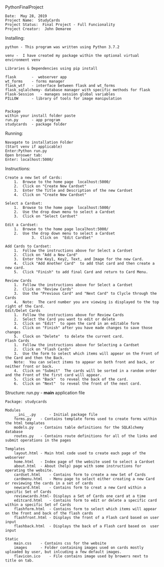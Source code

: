 PythonFinalProject

	Date:  May 28, 2019
	Project Name:  StudyCards
	Project Status:  Final Project - Full Funcionality
	Project Creator:  John Demaree


Installing:

	python - This program was written using Python 3.7.2

	venv -  I have created my package within the optional virtual environment venv 

	Libraries & Dependencies using pip install

	flask  		-  webserver app
	wt_forms	- forms manager 
	flask_wtf 	- interface between flask and wt_forms
	flask_sqlalchemy- database manager with specific methods for flask
	Flask-Session	- manages session global variables
	PILLOW		- library of tools for image manipulation


	Package
	within your install folder paste 
	run.py 		- app program
	studycards 	- package folder

Running:

	Navagate to installation Folder
	(Start venv if applicable)
	Enter:Python run.py
	Open broswer tab:
	Enter: localhost:5000/

Instructions: 

	Create a new Set of Cards:
		1.  Browse to the home page  localhost:5000/
		2.  Click on "Create New Cardset"
		3.  Enter the Title and Description of the new Cardset
		4.  Click on "Create New Cardset"

	Select a Cardset:
		1.  Browse to the home page  localhost:5000/
		2.  Use the drop down menu to select a Cardset
		3.  Click on "Select Cardset"
		
	Edit a Cardset:
		1.  Browse to the home page localhost:5000/
		2.  Use the drop down menu to select a Cardset
                3.  Click on  "Edit CardSet"

	Add Cards to Cardset:
		1.  Follow the instructions above for Select a Cardset
		2.  Click on "Add a New Card"
		3.  Enter the Key1, Key2, Text, and Image for the new Card.
		4.  Click "Add Another Card"  to add that card and then create a new card.
		5.  Click "Finish" to add final Card and return to Card Menu. 

	Review Cards
		1.  Follow the instructions above for Select a Cardset
		2.  Click on "Review Cards"  
		3.  Use the "Previous Card" and "Next Card" to Clycle through the Cards 
		4.  Note:  The card number you are viewing is displayed to the top right of the Card. 
	Edit/Delet Cards
		1.  Follow the instructions above for Review Cards
		2.  Select the Card you want to edit or delete
		3.  Click on "Edit"  to open the card in an editable form
		4.  Click on "Finish" after you have made changes to save those changes
		5.  Clock on "Delete"  to delete the current card.
	Flash Cards
		1.  Follow the instructions above for Selecting a Cardset
		2.  Click on "Flash Cards"
		3.  Use the form to select which items will appear on the Front of the Card and then the Back.
		Note:  You can select items to appear on both front and back, or neither front or back.  
		4.  Click on "Submit"  The cards will be sorted in a random order and the Front of the first card will appear. 
		5.  Click on "Back"  to reveal the back of the card.
		6.  Click on "Next"  to reveal the front of the next card. 




Structure:
	run.py			- __main__ application file

	Package: studycards

	Modules
		__ini__.py  	- Initial package file
		forms.py	- Contains template forms used to create forms within the html templates
		models.py	- Contains table definitions for the SQLAlchemy database
		routes.py	- Contains route definitions for all of the links and submit operations in the pages
	
	Templates
		layout.html	- Main html code used to create each page of the webserver
		home.html	- Index page of the website used to select a Cardset 
		about.html	- About (help) page with some instructions for operating the website. 
		cardset.html	- Contains form to create a new Set of Cards
		cardmenu.html	- Menu page to select either creating a new Card or reviewing the cards in a set of cards
		newcard.html	- Contains form to creat a new Card within a specific Set of Cards
		reviewcards.html- Displays a Set of Cards one card at a time
		editcard.html	- Contains form to edit or delete a specific card within a specific Set of Cards
		flashform.html	- Contains form to select which items will appear on the front and back of the flash cards
		flashfront.html - Displays the front of a Flash card based on user input
		flashback.html	- Displays the back of a Flash card based on  user input

	Static
		main.css	- Contains css for the website
		images		- Folder containing images used on cards mostly uploaded by user, but inlcuding a few default images.
		flavicon.ico	- File contains image used by browers next to title on tab.

